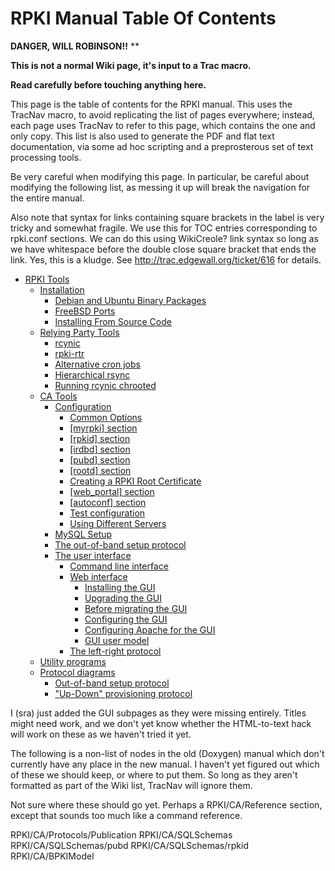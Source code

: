 # RPKI Manual Table Of Contents

**DANGER, WILL ROBINSON!!** **

**This is not a normal Wiki page, it's input to a Trac macro.**

**Read carefully before touching anything here.**

This page is the table of contents for the RPKI manual. This uses the TracNav
macro, to avoid replicating the list of pages everywhere; instead, each page
uses TracNav to refer to this page, which contains the one and only copy. This
list is also used to generate the PDF and flat text documentation, via some ad
hoc scripting and a preprosterous set of text processing tools.

Be very careful when modifying this page. In particular, be careful about
modifying the following list, as messing it up will break the navigation for
the entire manual.

Also note that syntax for links containing square brackets in the label is
very tricky and somewhat fragile. We use this for TOC entries corresponding to
rpki.conf sections. We can do this using WikiCreole? link syntax so long as we
have whitespace before the double close square bracket that ends the link.
Yes, this is a kludge. See <http://trac.edgewall.org/ticket/616> for details.

  * [RPKI Tools][1]
    * [Installation][2]
      * [Debian and Ubuntu Binary Packages][3]
      * [FreeBSD Ports][4]
      * [Installing From Source Code][5]
    * [Relying Party Tools][6]
      * [rcynic][7]
      * [rpki-rtr][8]
      * [Alternative cron jobs][9]
      * [Hierarchical rsync][10]
      * [Running rcynic chrooted][11]
    * [CA Tools][12]
      * [Configuration][13]
        * [Common Options][14]
        * [ [myrpki] section ][15]
        * [ [rpkid] section ][16]
        * [ [irdbd] section ][17]
        * [ [pubd] section ][18]
        * [ [rootd] section ][19]
        * [Creating a RPKI Root Certificate][20]
        * [ [web_portal] section ][21]
        * [ [autoconf] section ][22]
        * [Test configuration][23]
        * [Using Different Servers][24]
      * [MySQL Setup][25]
      * [The out-of-band setup protocol][26]
      * [The user interface][27]
        * [Command line interface][28]
        * [Web interface][29]
          * [Installing the GUI][30]
          * [Upgrading the GUI][31]
          * [Before migrating the GUI][32]
          * [Configuring the GUI][33]
          * [Configuring Apache for the GUI][34]
          * [GUI user model][35]
        * [The left-right protocol][36]
    * [Utility programs][37]
    * [Protocol diagrams][38]
      * [Out-of-band setup protocol][39]
      * ["Up-Down" provisioning protocol][40]

I (sra) just added the GUI subpages as they were missing entirely. Titles
might need work, and we don't yet know whether the HTML-to-text hack will work
on these as we haven't tried it yet.

The following is a non-list of nodes in the old (Doxygen) manual which don't
currently have any place in the new manual. I haven't yet figured out which of
these we should keep, or where to put them. So long as they aren't formatted
as part of the Wiki list, TracNav will ignore them.

Not sure where these should go yet. Perhaps a RPKI/CA/Reference section,
except that sounds too much like a command reference.

RPKI/CA/Protocols/Publication RPKI/CA/SQLSchemas RPKI/CA/SQLSchemas/pubd
RPKI/CA/SQLSchemas/rpkid RPKI/CA/BPKIModel

   [1]: #_.wiki.doc.RPKI

   [2]: #_.wiki.doc.RPKI.Installation

   [3]: #_.wiki.doc.RPKI.Installation.DebianPackages

   [4]: #_.wiki.doc.RPKI.Installation.FreeBSDPorts

   [5]: #_.wiki.doc.RPKI.Installation.FromSource

   [6]: #_.wiki.doc.RPKI.RP

   [7]: #_.wiki.doc.RPKI.RP.rcynic

   [8]: #_.wiki.doc.RPKI.RP.rpki-rtr

   [9]: #_.wiki.doc.RPKI.RP.RunningUnderCron

   [10]: #_.wiki.doc.RPKI.RP.HierarchicalRsync

   [11]: #_.wiki.doc.RPKI.RP.rcynicChroot

   [12]: #_.wiki.doc.RPKI.CA

   [13]: #_.wiki.doc.RPKI.CA.Configuration

   [14]: #_.wiki.doc.RPKI.CA.Configuration.Common

   [15]: #_.wiki.doc.RPKI.CA.Configuration.myrpki

   [16]: #_.wiki.doc.RPKI.CA.Configuration.rpkid

   [17]: #_.wiki.doc.RPKI.CA.Configuration.irdbd

   [18]: #_.wiki.doc.RPKI.CA.Configuration.pubd

   [19]: #_.wiki.doc.RPKI.CA.Configuration.rootd

   [20]: #_.wiki.doc.RPKI.CA.Configuration.CreatingRoot

   [21]: #_.wiki.doc.RPKI.CA.Configuration.web_portal

   [22]: #_.wiki.doc.RPKI.CA.Configuration.autoconf

   [23]: #_.wiki.doc.RPKI.CA.Configuration.Tests

   [24]: #_.wiki.doc.RPKI.CA.Configuration.DifferentServer

   [25]: #_.wiki.doc.RPKI.CA.MySQLSetup

   [26]: #_.wiki.doc.RPKI.CA.OOBSetup

   [27]: #_.wiki.doc.RPKI.CA.UI

   [28]: #_.wiki.doc.RPKI.CA.UI.rpkic

   [29]: #_.wiki.doc.RPKI.CA.UI.GUI

   [30]: #_.wiki.doc.RPKI.CA.UI.GUI.Installing

   [31]: #_.wiki.doc.RPKI.CA.UI.GUI.Upgrading

   [32]: #_.wiki.doc.RPKI.CA.UI.GUI.Upgrading.BeforeMigration

   [33]: #_.wiki.doc.RPKI.CA.UI.GUI.Configuring

   [34]: #_.wiki.doc.RPKI.CA.UI.GUI.Configuring.Apache

   [35]: #_.wiki.doc.RPKI.CA.UI.GUI.UserModel

   [36]: #_.wiki.doc.RPKI.CA.Protocols.LeftRight

   [37]: #_.wiki.doc.RPKI.Utils

   [38]: #_.wiki.doc.RPKI.Protocols

   [39]: #_.wiki.doc.RPKI.Protocols.OOB

   [40]: #_.wiki.doc.RPKI.Protocols.Up-Down

